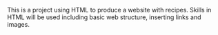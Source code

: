 This is a project using HTML to produce a website with recipes. 
Skills in HTML will be used including basic web structure, inserting links and images.